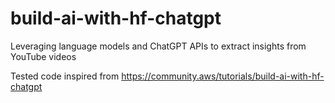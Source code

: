 # build-ai-with-hf-chatgpt
Leveraging language models and ChatGPT APIs to extract insights from YouTube videos

Tested code inspired from https://community.aws/tutorials/build-ai-with-hf-chatgpt

